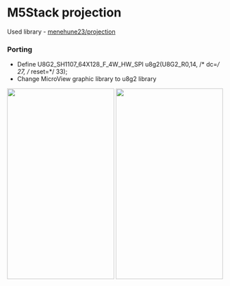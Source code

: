 # M5Stack projection

Used library - [menehune23/projection](https://github.com/menehune23/projection)

### Porting
- Define U8G2_SH1107_64X128_F_4W_HW_SPI u8g2(U8G2_R0,14, /* dc=*/ 27, /* reset=*/ 33);
- Change MicroView graphic library to u8g2 library

<img src="./image/HelloCube.gif" width="250" height="445">
<img src="./image/ObjFile.gif" width="250" height="445">